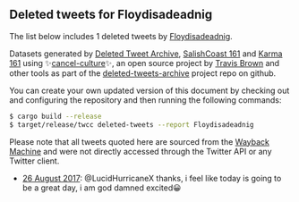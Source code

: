 ## Deleted tweets for Floydisadeadnig

The list below includes 1 deleted tweets by
[Floydisadeadnig](https://twitter.com/Floydisadeadnig).



Datasets generated by [Deleted Tweet Archive](https://twitter.com/deletedtweet161), 
[SalishCoast 161](https://twitter.com/SalishCoastA) and [Karma 161](https://twitter.com/KarmaOneSixOne) 
using ✨[cancel-culture](https://github.com/travisbrown/cancel-culture)✨, an open source project by 
[Travis Brown](https://twitter.com/travisbrown) and other tools as part of the 
[deleted-tweets-archive](https://github.com/salcoast/deleted-tweets-archive/) project repo on github.

You can create your own updated version of this document by checking out and configuring the
repository and then running the following commands:

```bash
$ cargo build --release
$ target/release/twcc deleted-tweets --report Floydisadeadnig
```

Please note that all tweets quoted here are sourced from the
[Wayback Machine](https://web.archive.org) and were not directly accessed through the Twitter API or
any Twitter client.

* [26 August 2017](https://web.archive.org/web/20170826143923/https://twitter.com/FloydIsADeadNig/status/901454030202908672): @LucidHurricaneX thanks, i feel like today is going to be a great day, i am god damned excited😀
